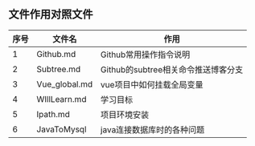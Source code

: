 ## 文件作用对照文件

| 序号 | 文件名 | 作用 |
| --- | ------ | ---- |
| 1 | Github.md | Github常用操作指令说明 |
| 2 | Subtree.md | Github的subtree相关命令推送博客分支 |
| 3 | Vue_global.md | vue项目中如何挂载全局变量 |
| 4 | WIllLearn.md | 学习目标 |
| 5 | Ipath.md | 项目环境安装 |
| 6 | JavaToMysql | java连接数据库时的各种问题 |
